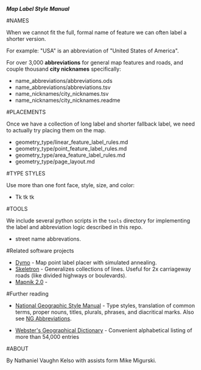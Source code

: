 ***Map Label Style Manual***

#NAMES

When we cannot fit the full, formal name of feature we can often label a shorter version.

For example: "USA" is an abbreviation of "United States of America".

For over 3,000 **abbreviations** for general map features and roads, and couple thousand **city nicknames** specifically:

* name_abbreviations/abbreviations.ods
* name_abbreviations/abbreviations.tsv
* name_nicknames/city_nicknames.tsv
* name_nicknames/city_nicknames.readme

#PLACEMENTS

Once we have a collection of long label and shorter fallback label, we need to actually try placing them on the map.

* geometry_type/linear_feature_label_rules.md
* geometry_type/point_feature_label_rules.md
* geometry_type/area_feature_label_rules.md
* geometry_type/page_layout.md

#TYPE STYLES

Use more than one font face, style, size, and color:

* Tk tk tk

#TOOLS

We include several python scripts in the `tools` directory for implementing the label and abbreviation logic described in this repo.

* street name abbrevations.

#Related software projects

* [Dymo](https://github.com/migurski/Dymo) - Map point label placer with simulated annealing.
* [Skeletron](https://github.com/migurski/Skeletron) - Generalizes collections of lines. Useful for 2x carriageway roads (like divided highways or boulevards). 
* [Mapnik 2.0](http://mapnik.org/news/2011/07/13/new_text_placement_system/) - 

#Further reading

* [National Geographic Style Manual](http://stylemanual.ngs.org/home/F/foreign-terms) - Type styles, translation of common terms, proper nouns, titles, plurals, phrases, and diacritical marks. Also see [NG Abbreviations](http://stylemanual.ngs.org/home/A/abbreviation).

* [Webster's Geographical Dictionary](http://www.merriam-webster.com/cgi-bin/book.pl?geog.htm&9) - Convenient alphabetical listing of more than 54,000 entries

#ABOUT

By Nathaniel Vaughn Kelso with assists form Mike Migurski.